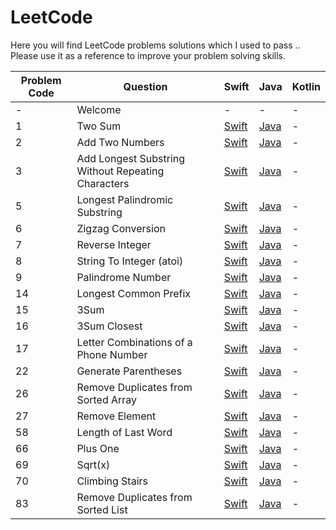 # LeetCode

Here you will find LeetCode problems solutions which I used to pass .. Please use it as a reference to improve your problem solving skills. 

| Problem Code | Question | Swift | Java | Kotlin |
|---|---|---|---|---|
| - | Welcome | - | - | - |
| 1 | Two Sum | [Swift](././Swift/TwoSum.swift) | [Java](././Java/TwoSum.java) | - |
| 2 | Add Two Numbers | [Swift](././Swift/AddTwoNumbers.swift) | [Java](././Java/AddTwoNumbers.java) | - |
| 3 | Add Longest Substring Without Repeating Characters | [Swift](././Swift/LongestSubstringWithoutRepeatingCharacters.swift) | [Java](././Java/LongestSubstringWithoutRepeatingCharacters.java) | - |
| 5 | Longest Palindromic Substring | [Swift](././Swift/LongestPalindromicSubstring.swift) | [Java](././Java/LongestPalindromicSubstring.java) | - |
| 6 | Zigzag Conversion | [Swift](././Swift/ZigzagConversion.swift) | [Java](././Java/ZigzagConversion.java) | - |
| 7 | Reverse Integer | [Swift](././Swift/ReverseInteger.swift) | [Java](././Java/ReverseInteger.java) | - |
| 8 | String To Integer (atoi) | [Swift](././Swift/StringToInteger(atoi).swift) | [Java](././Java/StringToInteger(atoi).java) | - |
| 9 | Palindrome Number | [Swift](././Swift/PalindromeNumber.swift) | [Java](././Java/PalindromeNumber.java) | - |
| 14 | Longest Common Prefix | [Swift](././Swift/LongestCommonPrefix.swift) | [Java](././Java/LongestCommonPrefix.java) | - |
| 15 | 3Sum | [Swift](././Swift/3Sum.swift) | [Java](././Java/3Sum.java) | - |
| 16 | 3Sum Closest | [Swift](././Swift/3SumClosest.swift) | [Java](././Java/3SumClosest.java) | - |
| 17 | Letter Combinations of a Phone Number | [Swift](././Swift/LetterCombinationsofPhoneNumber.swift) | [Java](././Java/LetterCombinationsofPhoneNumber.java) | - |
| 22 | Generate Parentheses | [Swift](././Swift/GenerateParentheses.swift) | [Java](././Java/GenerateParentheses.java) | - |
| 26 | Remove Duplicates from Sorted Array | [Swift](././Swift/RemoveDuplicatesfromSortedArray.swift) | [Java](././Java/RemoveDuplicatesfromSortedArray.java) | - |
| 27 | Remove Element | [Swift](././Swift/RemoveElement.swift) | [Java](././Java/RemoveElement.java) | - |
| 58 | Length of Last Word | [Swift](././Swift/LengthofLastWord.swift) | [Java](././Java/LengthofLastWord.java) | - |
| 66 | Plus One | [Swift](././Swift/PlusOne.swift) | [Java](././Java/PlusOne.java) | - |
| 69 | Sqrt(x) | [Swift](././Swift/Sqrt(x).swift) | [Java](././Java/Sqrt(x).java) | - |
| 70 | Climbing Stairs | [Swift](././Swift/ClimbingStairs.swift) | [Java](././Java/ClimbingStairs.java) | - |
| 83 | Remove Duplicates from Sorted List | [Swift](././Swift/RemoveDuplicatesFromSortedList.swift) | [Java](././Java/RemoveDuplicatesFromSortedList.java) | - |
